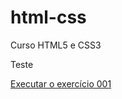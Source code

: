 # html-css
 Curso HTML5 e CSS3

Teste

<a href="html-css/tree/main/exercicios/ex001/index.html"> Executar o exercício 001</a>